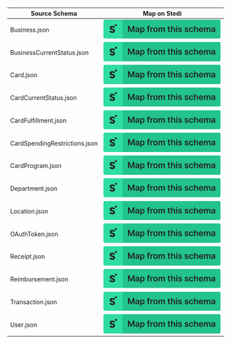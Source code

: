 | Source Schema                 | Map on Stedi                                                                                                                                                                                                         |
| ----------------------------- | -------------------------------------------------------------------------------------------------------------------------------------------------------------------------------------------------------------------- |
| Business.json                 | [![Map from this schema](schemas/MapFromThisSchema.svg)](https://terminal.stedi.com/mappings/import?source_json=https://raw.githubusercontent.com/Stedi/registry/main/schemas/ramp/v1/Business.json)                 |
| BusinessCurrentStatus.json    | [![Map from this schema](schemas/MapFromThisSchema.svg)](https://terminal.stedi.com/mappings/import?source_json=https://raw.githubusercontent.com/Stedi/registry/main/schemas/ramp/v1/BusinessCurrentStatus.json)    |
| Card.json                     | [![Map from this schema](schemas/MapFromThisSchema.svg)](https://terminal.stedi.com/mappings/import?source_json=https://raw.githubusercontent.com/Stedi/registry/main/schemas/ramp/v1/Card.json)                     |
| CardCurrentStatus.json        | [![Map from this schema](schemas/MapFromThisSchema.svg)](https://terminal.stedi.com/mappings/import?source_json=https://raw.githubusercontent.com/Stedi/registry/main/schemas/ramp/v1/CardCurrentStatus.json)        |
| CardFulfillment.json          | [![Map from this schema](schemas/MapFromThisSchema.svg)](https://terminal.stedi.com/mappings/import?source_json=https://raw.githubusercontent.com/Stedi/registry/main/schemas/ramp/v1/CardFulfillment.json)          |
| CardSpendingRestrictions.json | [![Map from this schema](schemas/MapFromThisSchema.svg)](https://terminal.stedi.com/mappings/import?source_json=https://raw.githubusercontent.com/Stedi/registry/main/schemas/ramp/v1/CardSpendingRestrictions.json) |
| CardProgram.json              | [![Map from this schema](schemas/MapFromThisSchema.svg)](https://terminal.stedi.com/mappings/import?source_json=https://raw.githubusercontent.com/Stedi/registry/main/schemas/ramp/v1/CardProgram.json)              |
| Department.json               | [![Map from this schema](schemas/MapFromThisSchema.svg)](https://terminal.stedi.com/mappings/import?source_json=https://raw.githubusercontent.com/Stedi/registry/main/schemas/ramp/v1/Department.json)               |
| Location.json                 | [![Map from this schema](schemas/MapFromThisSchema.svg)](https://terminal.stedi.com/mappings/import?source_json=https://raw.githubusercontent.com/Stedi/registry/main/schemas/ramp/v1/Location.json)                 |
| OAuthToken.json               | [![Map from this schema](schemas/MapFromThisSchema.svg)](https://terminal.stedi.com/mappings/import?source_json=https://raw.githubusercontent.com/Stedi/registry/main/schemas/ramp/v1/OAuthToken.json)               |
| Receipt.json                  | [![Map from this schema](schemas/MapFromThisSchema.svg)](https://terminal.stedi.com/mappings/import?source_json=https://raw.githubusercontent.com/Stedi/registry/main/schemas/ramp/v1/Receipt.json)                  |
| Reimbursement.json            | [![Map from this schema](schemas/MapFromThisSchema.svg)](https://terminal.stedi.com/mappings/import?source_json=https://raw.githubusercontent.com/Stedi/registry/main/schemas/ramp/v1/Reimbursement.json)            |
| Transaction.json              | [![Map from this schema](schemas/MapFromThisSchema.svg)](https://terminal.stedi.com/mappings/import?source_json=https://raw.githubusercontent.com/Stedi/registry/main/schemas/ramp/v1/Transaction.json)              |
| User.json                     | [![Map from this schema](schemas/MapFromThisSchema.svg)](https://terminal.stedi.com/mappings/import?source_json=https://raw.githubusercontent.com/Stedi/registry/main/schemas/ramp/v1/User.json)                     |